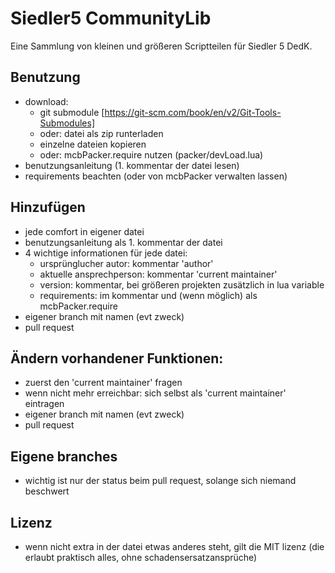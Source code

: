 
# Siedler5 CommunityLib

Eine Sammlung von kleinen und größeren Scriptteilen für Siedler 5 DedK.

## Benutzung
- download:
	- git submodule [https://git-scm.com/book/en/v2/Git-Tools-Submodules]
	- oder: datei als zip runterladen
	- einzelne dateien kopieren
	- oder: mcbPacker.require nutzen (packer/devLoad.lua)
- benutzungsanleitung (1. kommentar der datei lesen)
- requirements beachten (oder von mcbPacker verwalten lassen)

## Hinzufügen
- jede comfort in eigener datei
- benutzungsanleitung als 1. kommentar der datei
- 4 wichtige informationen für jede datei:
	- ursprünglucher autor: kommentar 'author'
	- aktuelle ansprechperson: kommentar 'current maintainer'
	- version: kommentar, bei größeren projekten zusätzlich in lua variable
	- requirements: im kommentar und (wenn möglich) als mcbPacker.require
- eigener branch mit namen (evt zweck)
- pull request

## Ändern vorhandener Funktionen:
- zuerst den 'current maintainer' fragen
- wenn nicht mehr erreichbar: sich selbst als 'current maintainer' eintragen
- eigener branch mit namen (evt zweck)
- pull request

## Eigene branches
- wichtig ist nur der status beim pull request, solange sich niemand beschwert

## Lizenz
- wenn nicht extra in der datei etwas anderes steht, gilt die MIT lizenz (die erlaubt praktisch alles, ohne schadensersatzansprüche)
